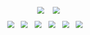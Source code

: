 <!-- ### Hi there 👋 -->

<div align=center>
  
<!-- [![Hits](https://hits.seeyoufarm.com/api/count/incr/badge.svg?url=https%3A%2F%2Fgithub.com%2Fsunm-in&count_bg=%2379C83D&title_bg=%23555555&icon=&icon_color=%23E7E7E7&title=hits&edge_flat=false)](https://hits.seeyoufarm.com) -->
  &nbsp;&nbsp;&nbsp;
<a href="https://github.com/sunm-in"><img src="https://img.shields.io/badge/-Github-%23181717.svg?&logo=GitHub&logoColor=white" /></a>
  &nbsp;&nbsp;&nbsp;
<a href="https://velog.io/@sunm309"><img src="https://img.shields.io/badge/-Blog-brightgreen.svg?&logo=Bloglovin&logoColor=white" /></a>
  
<img src="https://img.shields.io/badge/-HTML-%23E34F26.svg?&logo=HTML5&logoColor=white" />
&nbsp;&nbsp;
<img src="https://img.shields.io/badge/-CSS-%231572B6.svg?&logo=CSS3&logoColor=white" />
&nbsp;&nbsp;
<img src="https://img.shields.io/badge/-JavaScript-%23F7DF1E.svg?&logo=JavaScript&logoColor=white" />
&nbsp;&nbsp;
<img src="https://img.shields.io/badge/-TypeScript-%233178C6.svg?&logo=TypeScript&logoColor=white" />
&nbsp;&nbsp;
<img src="https://img.shields.io/badge/-React-%2361DAFB.svg?&logo=React&logoColor=white" />
&nbsp;&nbsp;
<img src="https://img.shields.io/badge/-Redux-%23764ABC.svg?&logo=Redux&logoColor=white" />

</div>

<!-- <img src="https://img.shields.io/badge/-JavaScript-%23F7DF1E.svg?&logo=JavaScript&logoColor=white" /> -->
<!-- <img alt="Python" src ="https://img.shields.io/badge/기술명-원하는색상코드.svg?&style=for-the-badge&logo=로고명&logoColor=로고색상"/> -->

<!--
**sunm-in/sunm-in** is a ✨ _special_ ✨ repository because its `README.md` (this file) appears on your GitHub profile.

Here are some ideas to get you started:

- 🔭 I’m currently working on ...
- 🌱 I’m currently learning ...
- 👯 I’m looking to collaborate on ...
- 🤔 I’m looking for help with ...
- 💬 Ask me about ...
- 📫 How to reach me: ...
- 😄 Pronouns: ...
- ⚡ Fun fact: ...
-->
